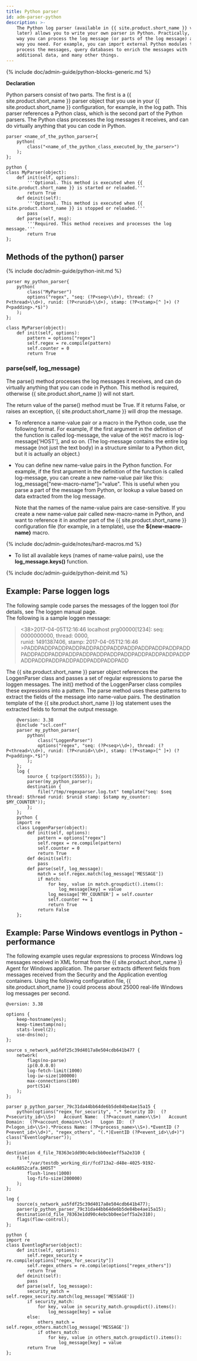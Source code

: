 ```yaml
---
title: Python parser
id: adm-parser-python
description: >-
    The Python log parser (available in {{ site.product.short_name }} version 3.10 and
    later) allows you to write your own parser in Python. Practically, that
    way you can process the log message (or parts of the log message) any
    way you need. For example, you can import external Python modules to
    process the messages, query databases to enrich the messages with
    additional data, and many other things.
---
```


{% include doc/admin-guide/python-blocks-generic.md %}

**Declaration**

Python parsers consist of two parts. The first is a {{ site.product.short_name }} parser
object that you use in your {{ site.product.short_name }} configuration, for example, in
the log path. This parser references a Python class, which is the second
part of the Python parsers. The Python class processes the log messages
it receives, and can do virtually anything that you can code in Python.

```config
parser <name_of_the_python_parser>{
    python(
        class("<name_of_the_python_class_executed_by_the_parser>")
    );
};

python {
class MyParser(object):
    def init(self, options):
        '''Optional. This method is executed when {{ site.product.short_name }} is started or reloaded.'''
        return True
    def deinit(self):
        '''Optional. This method is executed when {{ site.product.short_name }} is stopped or reloaded.'''
        pass
    def parse(self, msg):
        '''Required. This method receives and processes the log message.'''
        return True
};
```

## Methods of the python() parser

{% include doc/admin-guide/python-init.md %}

```config
parser my_python_parser{
    python(
        class("MyParser")
        options("regex", "seq: (?P<seq>\\d+), thread: (?P<thread>\\d+), runid: (?P<runid>\\d+), stamp: (?P<stamp>[^ ]+) (?P<padding>.*$)")
    );
};

class MyParser(object):
    def init(self, options):
        pattern = options["regex"]
        self.regex = re.compile(pattern)
        self.counter = 0
        return True
```

### parse(self, log_message)

The parse() method processes the log messages it receives, and can do
virtually anything that you can code in Python. This method is required,
otherwise {{ site.product.short_name }} will not start.

The return value of the parse() method must be True. If it returns
False, or raises an exception, {{ site.product.short_name }} will drop the message.

- To reference a name-value pair or a macro in the Python code, use
    the following format. For example, if the first argument in the
    definition of the function is called log-message, the value of the
    `HOST` macro is log-message\[\'HOST\'\], and so on. (The log-message
    contains the entire log message (not just the text body) in a
    structure similar to a Python dict, but it is actually an object.)

- You can define new name-value pairs in the Python function. For
    example, if the first argument in the definition of the function is
    called log-message, you can create a new name-value pair like this:
    log\_message\[\"new-macro-name\"\]=\"value\". This is useful when
    you parse a part of the message from Python, or lookup a value based
    on data extracted from the log message.

    Note that the names of the name-value pairs are case-sensitive. If
    you create a new name-value pair called new-macro-name in Python,
    and want to reference it in another part of the {{ site.product.short_name }}
    configuration file (for example, in a template), use the
    **${new-macro-name}** macro.

{% include doc/admin-guide/notes/hard-macros.md %}

- To list all available keys (names of name-value pairs), use the
    **log\_message.keys()** function.

{% include doc/admin-guide/python-deinit.md %}

## Example: Parse loggen logs

The following sample code parses the messages of the loggen tool (for
details, see The loggen manual page.  
The following is a sample loggen message:

><38>2017-04-05T12:16:46 localhost prg00000[1234]: seq: 0000000000, thread: 0000,  
>runid: 1491387406, stamp: 2017-04-05T12:16:46 >PADDPADDPADDPADDPADDPADDPADDPADDPADDPADDPADDPADDPADDPADDPADDPADDPADDPADDPADDPADDPADDPADDPADDPADDPADDPADDPADDPADDPADDPADDPADDPADD

The {{ site.product.short_name }} parser object references the LoggenParser class and
passes a set of regular expressions to parse the loggen messages. The
init() method of the LoggenParser class compiles these expressions into
a pattern. The parse method uses these patterns to extract the fields of
the message into name-value pairs. The destination template of the
{{ site.product.short_name }} log statement uses the extracted fields to format the
output message.

```config
    @version: 3.38
    @include "scl.conf"
    parser my_python_parser{
        python(
            class("LoggenParser")
            options("regex", "seq: (?P<seq>\\d+), thread: (?P<thread>\\d+), runid: (?P<runid>\\d+), stamp: (?P<stamp>[^ ]+) (?P<padding>.*$)")
        );
    };
    log {
        source { tcp(port(5555)); };
        parser(my_python_parser);
        destination {
            file("/tmp/regexparser.log.txt" template("seq: $seq thread: $thread runid: $runid stamp: $stamp my_counter: $MY_COUNTER"));
        };
    };
    python {
    import re
    class LoggenParser(object):
        def init(self, options):
            pattern = options["regex"]
            self.regex = re.compile(pattern)
            self.counter = 0
            return True
        def deinit(self):
            pass
        def parse(self, log_message):
            match = self.regex.match(log_message['MESSAGE'])
            if match:
                for key, value in match.groupdict().items():
                    log_message[key] = value
                log_message['MY_COUNTER'] = self.counter
                self.counter += 1
                return True
            return False
    };
```

## Example: Parse Windows eventlogs in Python - performance

The following example uses regular expressions to process Windows log
messages received in XML format from the {{ site.product.short_name }} Agent for Windows
application. The parser extracts different fields from messages received
from the Security and the Application eventlog containers. Using the
following configuration file, {{ site.product.short_name }} could process about 25000
real-life Windows log messages per second.

```config
@version: 3.38

options {
    keep-hostname(yes);
    keep-timestamp(no);
    stats-level(2);
    use-dns(no);
};

source s_network_aa5fdf25c39d4017a8e504cdb641b477 {
    network(
        flags(no-parse)
        ip(0.0.0.0)
        log-fetch-limit(1000)
        log-iw-size(100000)
        max-connections(100)
        port(514)
    );
};

parser p_python_parser_79c31da44bb64de6b5de84be4ae15a15 {
    python(options("regex_for_security", ".* Security ID:  (?P<security_id>\\S+)   Account Name:  (?P<account_name>\\S+)   Account Domain:  (?P<account_domain>\\S+)   Logon ID:  (?P<logon_id>\\S+).*Process Name: (?P<process_name>\\S+).*EventID (?P<event_id>\\d+)", "regex_others", "(.*)EventID (?P<event_id>\\d+)")
class("EventlogParser"));
};

destination d_file_78363e1dd90c4ebcbb0ee1eff5a2e310 {
    file(
        "/var/testdb_working_dir/fcd713a2-d48e-4025-9192-ec4a9852cafa.$HOST"
        flush-lines(1000)
        log-fifo-size(200000)
    );
};

log {
    source(s_network_aa5fdf25c39d4017a8e504cdb641b477);
    parser(p_python_parser_79c31da44bb64de6b5de84be4ae15a15);
    destination(d_file_78363e1dd90c4ebcbb0ee1eff5a2e310);
    flags(flow-control);
};

python {
import re
class EventlogParser(object):
    def init(self, options):
        self.regex_security = re.compile(options["regex_for_security"])
        self.regex_others = re.compile(options["regex_others"])
        return True
    def deinit(self):
        pass
    def parse(self, log_message):
        security_match = self.regex_security.match(log_message['MESSAGE'])
        if security_match:
            for key, value in security_match.groupdict().items():
                log_message[key] = value
        else:
            others_match = self.regex_others.match(log_message['MESSAGE'])
            if others_match:
                for key, value in others_match.groupdict().items():
                    log_message[key] = value
        return True
};
```
